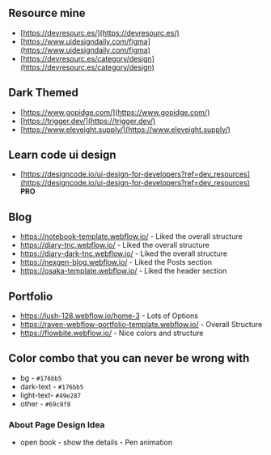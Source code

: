 ## Resource mine
- [https://devresourc.es/](https://devresourc.es/)
- [https://www.uidesigndaily.com/figma](https://www.uidesigndaily.com/figma)
- [https://devresourc.es/category/design](https://devresourc.es/category/design)

## Dark Themed
- [https://www.gopidge.com/](https://www.gopidge.com/)
- [https://trigger.dev/](https://trigger.dev/)
- [https://www.eleveight.supply/](https://www.eleveight.supply/)

## Learn code ui design
- [https://designcode.io/ui-design-for-developers?ref=dev_resources](https://designcode.io/ui-design-for-developers?ref=dev_resources) **PRO**
## Blog
- https://notebook-template.webflow.io/ - Liked the overall structure
- https://diary-tnc.webflow.io/ - Liked the overall structure
- https://diary-dark-tnc.webflow.io/ - Liked the overall structure
- https://nexgen-blog.webflow.io/ - Liked the Posts section
- https://osaka-template.webflow.io/ - Liked the header section

## Portfolio
- https://lush-128.webflow.io/home-3 - Lots of Options
- https://raven-webflow-portfolio-template.webflow.io/ - Overall Structure
- https://flowbite.webflow.io/ - Nice colors and structure

## Color combo that you can never be wrong with
- bg - `#176bb5`
- dark-text - `#176bb5`
- light-text- `#49e287`
- other - `#69c8f8`

### About Page Design Idea
- open book - show the details - Pen animation 